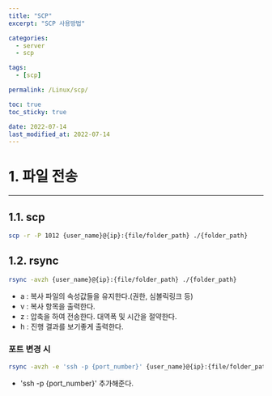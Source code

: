 ```yaml
---
title: "SCP"
excerpt: "SCP 사용방법"

categories:
  - server
  - scp

tags:
  - [scp]

permalink: /Linux/scp/

toc: true
toc_sticky: true

date: 2022-07-14
last_modified_at: 2022-07-14
---
```


# 1. 파일 전송

---

## 1.1. scp

```bash
scp -r -P 1012 {user_name}@{ip}:{file/folder_path} ./{folder_path}
```

## 1.2. rsync

```bash
rsync -avzh {user_name}@{ip}:{file/folder_path} ./{folder_path}
```

- a : 복사 파일의 속성값들을 유지한다.(권한, 심볼릭링크 등)
- v : 복사 항목을 출력한다.
- z : 압축을 하여 전송한다. 대역폭 및 시간을 절약한다.
- h : 진행 결과를 보기좋게 출력한다.

### 포트 변경 시

```bash
rsync -avzh -e 'ssh -p {port_number}' {user_name}@{ip}:{file/folder_path} ./{folder_path}
```

- 'ssh -p {port_number}' 추가해준다.

